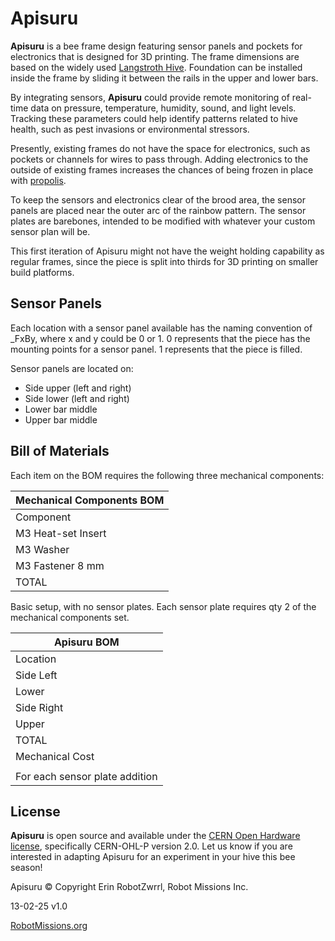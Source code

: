 # Apisuru

**Apisuru** is a bee frame design featuring sensor panels and pockets for electronics that is designed for 3D printing. The frame dimensions are based on the widely used [Langstroth Hive](https://beeprofessor.com/langstroth-hive-dimensions/). Foundation can be installed inside the frame by sliding it between the rails in the upper and lower bars.

By integrating sensors, **Apisuru** could provide remote monitoring of real-time data on pressure, temperature, humidity, sound, and light levels. Tracking these parameters could help identify patterns related to hive health, such as pest invasions or environmental stressors.

Presently, existing frames do not have the space for electronics, such as pockets or channels for wires to pass through. Adding electronics to the outside of existing frames increases the chances of being frozen in place with [propolis](https://en.wikipedia.org/wiki/Propolis).

To keep the sensors and electronics clear of the brood area, the sensor panels are placed near the outer arc of the rainbow pattern. The sensor plates are barebones, intended to be modified with whatever your custom sensor plan will be. 

This first iteration of Apisuru might not have the weight holding capability as regular frames, since the piece is split into thirds for 3D printing on smaller build platforms.


## Sensor Panels

Each location with a sensor panel available has the naming convention of _FxBy, where x and y could be 0 or 1. 0 represents that the piece has the mounting points for a sensor panel. 1 represents that the piece is filled. 

Sensor panels are located on:
- Side upper (left and right)
- Side lower (left and right)
- Lower bar middle
- Upper bar middle


## Bill of Materials

Each item on the BOM requires the following three mechanical components:

| Mechanical Components BOM |
| ------------------------- |
| Component                 | McMaster-Carr Part Number | Unit Cost (USD) |
| M3 Heat-set Insert        | 94180A331 | 0.2044 |
| M3 Washer                 | 98269A420 | 0.0247 |
| M3 Fastener 8 mm          | 91290A015 | 0.1876 |
| TOTAL                     |  | 0.4167 |

Basic setup, with no sensor plates. Each sensor plate requires qty 2 of the mechanical components set.

| Apisuru BOM                    |
| ------------------------------ |
| Location                       | Quantity |
| Side Left                      | 2 |
| Lower                          | 8 |
| Side Right                     | 2 |
| Upper                          | 6 |
| TOTAL                          | 18 |
| Mechanical Cost                | 7.50 |
|                                |  |
| For each sensor plate addition | 2 |


## License

**Apisuru** is open source and available under the [CERN Open Hardware license](https://cern-ohl.web.cern.ch/), specifically CERN-OHL-P version 2.0. Let us know if you are interested in adapting Apisuru for an experiment in your hive this bee season!

Apisuru © Copyright Erin RobotZwrrl, Robot Missions Inc.

13-02-25 v1.0

[RobotMissions.org](https://robotmissions.org)
